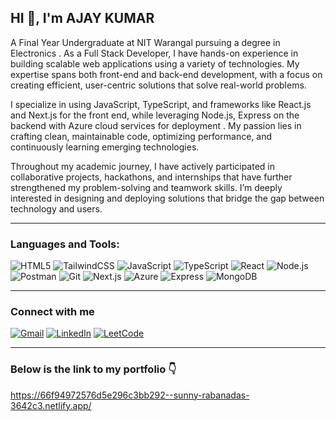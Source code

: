 HI 👋, I'm AJAY KUMAR
----
A Final Year Undergraduate at NIT Warangal pursuing a degree in Electronics . As a Full Stack Developer, I have hands-on experience in building scalable web applications using a variety of technologies. My expertise spans both front-end and back-end development, with a focus on creating efficient, user-centric solutions that solve real-world problems.

I specialize in using JavaScript, TypeScript, and frameworks like React.js and Next.js for the front end, while leveraging Node.js, Express on the backend with Azure cloud services for deployment . My passion lies in crafting clean, maintainable code, optimizing performance, and continuously learning emerging technologies.

Throughout my academic journey, I have actively participated in collaborative projects, hackathons, and internships that have further strengthened my problem-solving and teamwork skills. I’m deeply interested in designing and deploying solutions that bridge the gap between technology and users.


----
### Languages and Tools:
<p>
  <img src="https://img.shields.io/badge/HTML5-239120?style=for-the-badge&logo=html5&logoColor=white" alt="HTML5" />
  <img src="https://img.shields.io/badge/TailwindCSS-38B2AC?style=for-the-badge&logo=tailwind-css&logoColor=white" alt="TailwindCSS" />
  <img src="https://img.shields.io/badge/JavaScript-323330?style=for-the-badge&logo=javascript&logoColor=white" alt="JavaScript" />
  <img src="https://img.shields.io/badge/TypeScript-007ACC?style=for-the-badge&logo=typescript&logoColor=white" alt="TypeScript" />
  <img src="https://img.shields.io/badge/React-20232A?style=for-the-badge&logo=react&logoColor=61DAFB" alt="React" />
  <img src="https://img.shields.io/badge/Node.js-43853D?style=for-the-badge&logo=node-dot-js&logoColor=white" alt="Node.js" />
  <img src="https://img.shields.io/badge/Postman-FF6C37?style=for-the-badge&logo=postman&logoColor=white" alt="Postman" />
  <img src="https://img.shields.io/badge/Git-F05032?style=for-the-badge&logo=git&logoColor=white" alt="Git" />
  <img src="https://img.shields.io/badge/Next.js-000000?style=for-the-badge&logo=nextdotjs&logoColor=white" alt="Next.js" />
  <img src="https://img.shields.io/badge/Azure-0089D6?style=for-the-badge&logo=microsoft-azure&logoColor=white" alt="Azure" />
  <img src="https://img.shields.io/badge/Express-000000?style=for-the-badge&logo=express&logoColor=white" alt="Express" />
  <img src="https://img.shields.io/badge/MongoDB-47A248?style=for-the-badge&logo=mongodb&logoColor=white" alt="MongoDB" />
</p>


---
### Connect with me 
<p align="left">
  <a href="mailto:your.mashapoguajay@gmail.com"><img src="https://img.shields.io/badge/Gmail-D14836?style=for-the-badge&logo=gmail&logoColor=white" alt="Gmail" /></a>
  <a href="https://linkedin.com/in/ajaykumar31"><img src="https://img.shields.io/badge/LinkedIn-0077B5?style=for-the-badge&logo=linkedin&logoColor=white" alt="LinkedIn" /></a>
  <a href="https://leetcode.com/u/mashapoguajay_124"><img src="https://img.shields.io/badge/LeetCode-FFA116?style=for-the-badge&logo=leetcode&logoColor=white" alt="LeetCode" /></a>
</p>

----
### Below is the link to my portfolio 👇
https://66f94972576d5e296c3bb292--sunny-rabanadas-3642c3.netlify.app/
